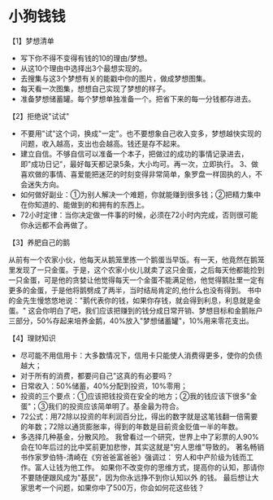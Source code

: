 # **小狗钱钱**

【1】梦想清单  
-    写下你不得不变得有钱的10的理由/梦想。
-    从这10个理由中选择出3个最想实现的。
-    去搜集与这3个梦想有关的能戳中你的图片，做成梦想图集。
-    每天看一次图集，想想自己实现了梦想的样子。
-    准备梦想储蓄罐。每个梦想单独准备一个。把省下来的每一分钱都存进去。<br>

【2】拒绝说"试试"  

-    不要用"试"这个词，换成"一定"。也不要想象自己收入变多，梦想越快实现的问题，收入越高，支出也会越高。钱还是存不起来。
-    建立自信。不够自信可以准备一个本子，把做过的成功的事情记录进去，即"成功日记"，最好每天都记录5条，大小均可。再一次，立即执行。
3、做喜欢做的事情、喜爱能把迷茫的时刻变得非常简单，象罗盘一样固执的人，不会迷失方向。
-    如何做好副业：①为别人解决一个难题，你就能赚到很多钱；②把精力集中在你知道的、能做到的和拥有的东西上。
-    72小时定律：当你决定做一件事的时候，必须在72小时内完成，否则很可能你永远都不会再做了。<br>

【3】养肥自己的鹅  

从前有一个农家小伙，他每天从鹅笼里拣一个鹅蛋当早饭。有一天，他竟然在鹅笼里发现了一只金蛋。于是，这个农家小伙儿就卖了这只金蛋，之后每天他都能捡到一只金蛋，可是他的贪婪让他觉得每天一个金蛋不能满足他，他觉得鹅肚里一定有更多的金蛋，于是他将鹅劈成了两半，当时结局肯定的,他什么也没有得到。
书中的金先生慢悠悠地说："鹅代表你的钱，如果你存钱，就会得到利息，利息就是金蛋。"
这会你明白了吧，我们应该把赚到的钱分成日常开销、梦想目标和金鹅账户三部分，50%存起来培养金鹅，40%放入"梦想储蓄罐"，10%用来零花支出。<br>

【4】理财知识     

-    尽可能不用信用卡：大多数情况下，信用卡只能使人消费得更多，使你的负债越大；
-    对于所有的消费，都要问自己"这真的有必要吗？
-    日常收入：50%储蓄，40%分配到投资，10%零用；
-    投资的三个要点：①应该把钱投资在安全的地方；②我的钱应该下很多"金蛋"；③我们的投资应该简单明了。基金最为符合。
-    72公式：用72除以投资的年利润百分比，得出的数字就是这笔钱翻一倍需要的年数；72除以通货膨胀率，得到的年数是目前资金贬值一半的年数。
-    多选择几种基金，分散风险。
我曾看过一个研究，世界上中了彩票的人90%会在10年后过的比中奖前更加悲惨，其实这就是"穷人思维"导致的。
著名畅销书作家罗伯特-清崎在《穷爸爸富爸爸》强调过：
穷人和中产阶级为钱而工作。富人让钱为他工作。
如果你不改变你的思维方式，提高你的认知，那请你不要随便跟风成为"基民"，因为你永远挣不到你认知以外 的钱。
最后想让大家思考一个问题，如果你中了500万，你会如何花这些钱？